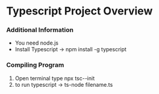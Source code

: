 # Typescript Project Overview

### Additional Information
- You need node.js 
- Install Typescript -> npm install -g typescript

### Compiling Program
1. Open terminal type npx tsc--init
2. to run typescript -> ts-node filename.ts

